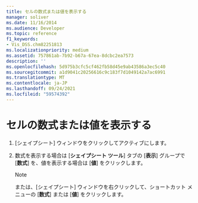```yaml
---
title: セルの数式または値を表示する
manager: soliver
ms.date: 11/16/2014
ms.audience: Developer
ms.topic: reference
f1_keywords:
- Vis_DSS.chm82251813
ms.localizationpriority: medium
ms.assetid: 757861ab-7b92-b67a-67ea-8dcbc2ea7573
description: ''
ms.openlocfilehash: 5d975b3cfc5cf462fb58d45e9ab43586a3ec5c40
ms.sourcegitcommit: a1d9041c20256616c9c183f7d1049142a7ac6991
ms.translationtype: MT
ms.contentlocale: ja-JP
ms.lasthandoff: 09/24/2021
ms.locfileid: "59574392"
---
```

# <a name="display-formulas-or-values-in-cells"></a>セルの数式または値を表示する

1. [シェイプシート] ウィンドウをクリックしてアクティブにします。
    
2. 数式を表示する場合は [**シェイプシート ツール**] タブの [**表示**] グループで [**数式**] を、値を表示する場合は [**値**] をクリックします。 
    
    > [!NOTE]
    > または、[シェイプシート] ウィンドウを右クリックして、ショートカット メニューの [**数式**] または [**値**] をクリックします。 
  


